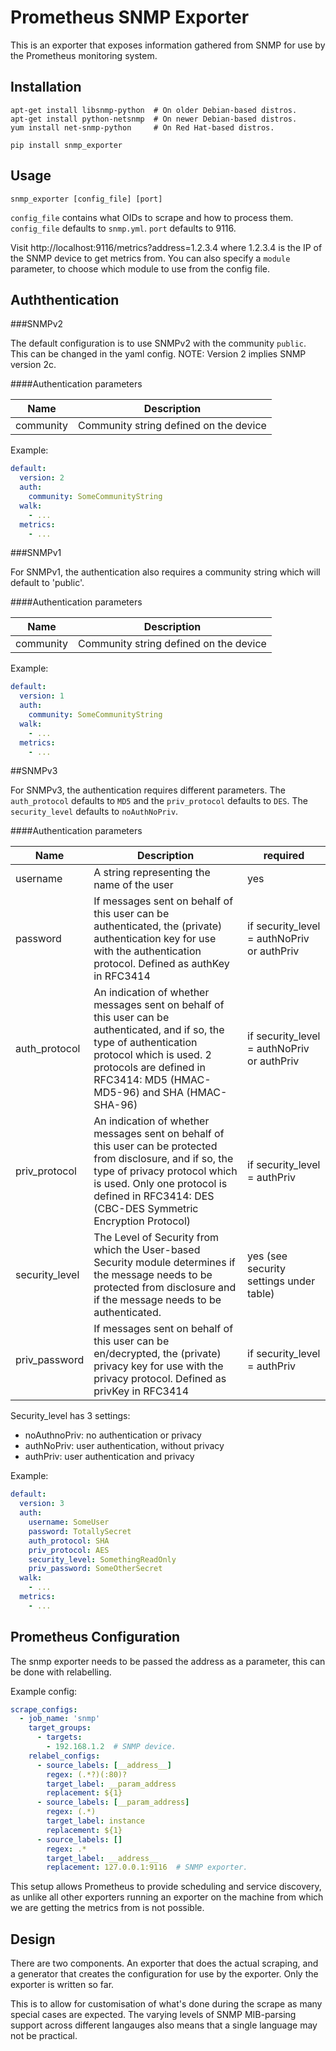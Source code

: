 # Prometheus SNMP Exporter

This is an exporter that exposes information gathered from SNMP
for use by the Prometheus monitoring system.

## Installation

```Shell
apt-get install libsnmp-python  # On older Debian-based distros.
apt-get install python-netsnmp  # On newer Debian-based distros.
yum install net-snmp-python     # On Red Hat-based distros.

pip install snmp_exporter
```

## Usage

```
snmp_exporter [config_file] [port]
```

`config_file` contains what OIDs to scrape and how to process them.
`config_file` defaults to `snmp.yml`. `port` defaults to 9116.

Visit http://localhost:9116/metrics?address=1.2.3.4 where 1.2.3.4 is the IP of the
SNMP device to get metrics from. You can also specify a `module` parameter, to
choose which module to use from the config file.


## Auththentication

###SNMPv2

The default configuration is to use SNMPv2 with the community `public`.  This can be changed in the yaml config.  NOTE: Version 2 implies SNMP version 2c.

####Authentication parameters

Name | Description
--------|------------
community | Community string defined on the device

Example:
```YAML
default:
  version: 2
  auth:
    community: SomeCommunityString
  walk:
    - ...
  metrics:
    - ...
```

###SNMPv1

For SNMPv1, the authentication also requires a community string which will default to 'public'.

####Authentication parameters

Name | Description
--------|-----------
community | Community string defined on the device

Example:
````YAML
default:
  version: 1
  auth:
    community: SomeCommunityString
  walk:
    - ...
  metrics:
    - ...
````

##SNMPv3

For SNMPv3, the authentication requires different parameters.  The `auth_protocol` defaults to `MD5` and the `priv_protocol` defaults to `DES`.  The `security_level` defaults to `noAuthNoPriv`.

####Authentication parameters

Name | Description | required
--------|--------------|--------------
username | A string representing the name of the user | yes
password |  If messages sent on behalf of this user can be authenticated, the (private) authentication key for use with the authentication protocol. Defined as authKey in RFC3414 | if security_level = authNoPriv or authPriv
auth_protocol | An indication of whether messages sent on behalf of this user can be authenticated, and if so, the type of authentication protocol which is used. 2 protocols are defined in RFC3414: MD5 (HMAC-MD5-96) and SHA (HMAC-SHA-96) | if security_level = authNoPriv or authPriv
priv_protocol | An indication of whether messages sent on behalf of this user can be protected from disclosure, and if so, the type of privacy protocol which is used. Only one protocol is defined in RFC3414: DES (CBC-DES Symmetric Encryption Protocol) | if security_level = authPriv
security_level | The Level of Security from which the User-based Security module determines if the message needs to be protected from disclosure and if the message needs to be authenticated. | yes (see security settings under table)
priv_password | If messages sent on behalf of this user can be en/decrypted, the (private) privacy key for use with the privacy protocol. Defined as privKey in RFC3414 | if security_level = authPriv 

Security_level has 3 settings:
* noAuthnoPriv: no authentication or privacy
* authNoPriv: user authentication, without privacy
* authPriv: user authentication and privacy

Example:
```YAML
default:
  version: 3
  auth:
    username: SomeUser
    password: TotallySecret
    auth_protocol: SHA
    priv_protocol: AES
    security_level: SomethingReadOnly
    priv_password: SomeOtherSecret
  walk:
    - ...
  metrics:
    - ...
```

## Prometheus Configuration

The snmp exporter needs to be passed the address as a parameter, this can be
done with relabelling.

Example config:
```YAML
scrape_configs:
  - job_name: 'snmp'
    target_groups:
      - targets:
        - 192.168.1.2  # SNMP device.
    relabel_configs:
      - source_labels: [__address__]
        regex: (.*?)(:80)?
        target_label: __param_address
        replacement: ${1}
      - source_labels: [__param_address]
        regex: (.*)
        target_label: instance
        replacement: ${1}
      - source_labels: []
        regex: .*
        target_label: __address__
        replacement: 127.0.0.1:9116  # SNMP exporter.
```

This setup allows Prometheus to provide scheduling and service discovery, as
unlike all other exporters running an exporter on the machine from which we are
getting the metrics from is not possible.

## Design

There are two components. An exporter that does the actual scraping,
and a generator that creates the configuration for use by the exporter.
Only the exporter is written so far.

This is to allow for customisation of what's done during the scrape as many
special cases are expected.  The varying levels of SNMP MIB-parsing support
across different langauges also means that a single language may not be
practical.
